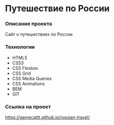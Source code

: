 # Путешествие по России

### Описание проекта

Сайт о путешествиях по России

### Технологии

- HTML5
- CSS3
- CSS Flexbox
- CSS Grid
- CSS Media Queries
- CSS Animations
- BEM
- GIT

### Ссылка на проект

https://gamecattt.github.io/russian-travel/
